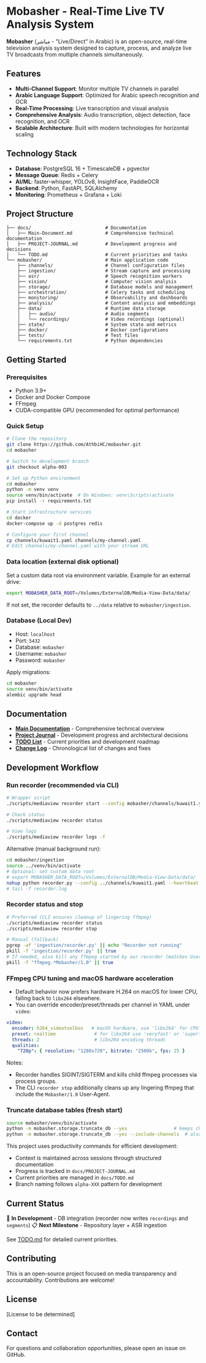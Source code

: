 # Mobasher - Real-Time Live TV Analysis System

**Mobasher** (مباشر - "Live/Direct" in Arabic) is an open-source, real-time television analysis system designed to capture, process, and analyze live TV broadcasts from multiple channels simultaneously.

## Features

- **Multi-Channel Support**: Monitor multiple TV channels in parallel
- **Arabic Language Support**: Optimized for Arabic speech recognition and OCR
- **Real-Time Processing**: Live transcription and visual analysis
- **Comprehensive Analysis**: Audio transcription, object detection, face recognition, and OCR
- **Scalable Architecture**: Built with modern technologies for horizontal scaling

## Technology Stack

- **Database**: PostgreSQL 16 + TimescaleDB + pgvector
- **Message Queue**: Redis + Celery
- **AI/ML**: faster-whisper, YOLOv8, InsightFace, PaddleOCR
- **Backend**: Python, FastAPI, SQLAlchemy
- **Monitoring**: Prometheus + Grafana + Loki

## Project Structure

```
├── docs/                           # Documentation
│   ├── Main-Document.md            # Comprehensive technical documentation
│   ├── PROJECT-JOURNAL.md          # Development progress and decisions
│   └── TODO.md                     # Current priorities and tasks
└── mobasher/                       # Main application code
    ├── channels/                   # Channel configuration files
    ├── ingestion/                  # Stream capture and processing
    ├── asr/                        # Speech recognition workers
    ├── vision/                     # Computer vision analysis
    ├── storage/                    # Database models and management
    ├── orchestration/              # Celery tasks and scheduling
    ├── monitoring/                 # Observability and dashboards
    ├── analysis/                   # Content analysis and embeddings
    ├── data/                       # Runtime data storage
    │   ├── audio/                  # Audio segments
    │   └── recordings/             # Video recordings (optional)
    ├── state/                      # System state and metrics
    ├── docker/                     # Docker configurations
    ├── tests/                      # Test files
    └── requirements.txt            # Python dependencies
```

## Getting Started

### Prerequisites
- Python 3.9+
- Docker and Docker Compose
- FFmpeg
- CUDA-compatible GPU (recommended for optimal performance)

### Quick Setup
```bash
# Clone the repository
git clone https://github.com/AthbiHC/mobasher.git
cd mobasher

# Switch to development branch
git checkout alpha-003

# Set up Python environment
cd mobasher
python -m venv venv
source venv/bin/activate  # On Windows: venv\Scripts\activate
pip install -r requirements.txt

# Start infrastructure services
cd docker
docker-compose up -d postgres redis

# Configure your first channel
cp channels/kuwait1.yaml channels/my-channel.yaml
# Edit channels/my-channel.yaml with your stream URL
```

### Data location (external disk optional)
Set a custom data root via environment variable. Example for an external drive:
```bash
export MOBASHER_DATA_ROOT=/Volumes/ExternalDB/Media-View-Data/data/
```
If not set, the recorder defaults to `../data` relative to `mobasher/ingestion`.

### Database (Local Dev)
- Host: `localhost`
- Port: `5432`
- Database: `mobasher`
- Username: `mobasher`
- Password: `mobasher`

Apply migrations:
```bash
cd mobasher
source venv/bin/activate
alembic upgrade head
```

## Documentation

- **[Main Documentation](docs/Main-Document.md)** - Comprehensive technical overview
- **[Project Journal](docs/PROJECT-JOURNAL.md)** - Development progress and architectural decisions
- **[TODO List](docs/TODO.md)** - Current priorities and development roadmap
- **[Change Log](docs/CHANGES-LOG.md)** - Chronological list of changes and fixes

## Development Workflow
### Run recorder (recommended via CLI)
```bash
# Wrapper script
./scripts/mediaview recorder start --config mobasher/channels/kuwait1.yaml --heartbeat 15

# Check status
./scripts/mediaview recorder status

# View logs
./scripts/mediaview recorder logs -f
```

Alternative (manual background run):
```bash
cd mobasher/ingestion
source ../venv/bin/activate
# Optional: set custom data root
# export MOBASHER_DATA_ROOT=/Volumes/ExternalDB/Media-View-Data/data/
nohup python recorder.py --config ../channels/kuwait1.yaml --heartbeat 15 > recorder.log 2>&1 &
# tail -f recorder.log
```

### Recorder status and stop
```bash
# Preferred (CLI ensures cleanup of lingering ffmpeg)
./scripts/mediaview recorder status
./scripts/mediaview recorder stop

# Manual (fallback)
pgrep -af 'ingestion/recorder.py' || echo "Recorder not running"
pkill -f 'ingestion/recorder.py' || true
# If needed, also kill any ffmpeg started by our recorder (matches User-Agent)
pkill -f "ffmpeg.*Mobasher/1.0" || true
```

### FFmpeg CPU tuning and macOS hardware acceleration
- Default behavior now prefers hardware H.264 on macOS for lower CPU, falling back to `libx264` elsewhere.
- You can override encoder/preset/threads per channel in YAML under `video`:
```yaml
video:
  encoder: h264_videotoolbox   # macOS hardware, use 'libx264' for CPU encode
  preset: realtime              # for libx264 use 'veryfast' or 'superfast'
  threads: 2                    # libx264 encoding threads
  qualities:
    "720p": { resolution: "1280x720", bitrate: "2500k", fps: 25 }
```
Notes:
- Recorder handles SIGINT/SIGTERM and kills child ffmpeg processes via process groups.
- The CLI `recorder stop` additionally cleans up any lingering ffmpeg that include the `Mobasher/1.0` User-Agent.

### Truncate database tables (fresh start)
```bash
source mobasher/venv/bin/activate
python -m mobasher.storage.truncate_db --yes                 # keeps channels
python -m mobasher.storage.truncate_db --yes --include-channels  # also clears channels
```


This project uses productivity commands for efficient development:
- Context is maintained across sessions through structured documentation
- Progress is tracked in `docs/PROJECT-JOURNAL.md`
- Current priorities are managed in `docs/TODO.md`
- Branch naming follows `alpha-XXX` pattern for development

## Current Status

🔄 **In Development** - DB integration (recorder now writes `recordings` and `segments`)
📋 **Next Milestone** - Repository layer + ASR ingestion

See [TODO.md](docs/TODO.md) for detailed current priorities.

## Contributing

This is an open-source project focused on media transparency and accountability. Contributions are welcome!

## License

[License to be determined]

## Contact

For questions and collaboration opportunities, please open an issue on GitHub.
